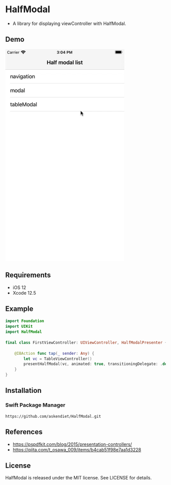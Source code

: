 # HalfModal

- A library for displaying viewController with HalfModal.

## Demo

![demo](/Screenshots/screen.gif)

## Requirements
- iOS 12
- Xcode 12.5

## Example
```swift
import Foundation
import UIKit
import HalfModal

final class FirstViewController: UIViewController, HalfModalPresenter {
    
    @IBAction func tap(_ sender: Any) {
        let vc = TableViewController()
        presentHalfModal(vc, animated: true, transitioningDelegate: .default, completion: nil)
    }
}
```

## Installation
### Swift Package Manager
```
https://github.com/askendiet/HalfModal.git
```

## References
- https://pspdfkit.com/blog/2015/presentation-controllers/
- https://qiita.com/t_osawa_009/items/b4cab51f98e7aa1d3228

## License
HalfModal is released under the MIT license. See LICENSE for details.
